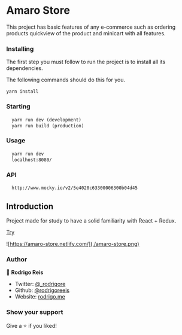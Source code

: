 # Amaro Store

This project has basic features of any e-commerce such as ordering products quickview of the product and minicart with all features.

### Installing
 
The first step you must follow to run the project is to install all its dependencies.

The following commands should do this for you.

```
yarn install
```

### Starting
```
  yarn run dev (development)
  yarn run build (production)
```

### Usage
```
  yarn run dev
  localhost:8080/
```

### API 

```
  http://www.mocky.io/v2/5e4020c63300006300b04d45
```


## Introduction 

Project made for study to have a solid familiarity with React + Redux.

[Try](https://amaro-store.netlify.com/)

![https://amaro-store.netlify.com/](./amaro-store.png)


### Author

👤 **Rodrigo Reis**

* Twitter: [@_rodrigore](https://twitter.com/_rodrigore)
* Github: [@rodrigoreeis](https://github.com/rodrigoreeis)
* Website: [rodrigo.me](https://www.rodrigoreis.me/)


### Show your support

Give a ⭐️ if you liked!
